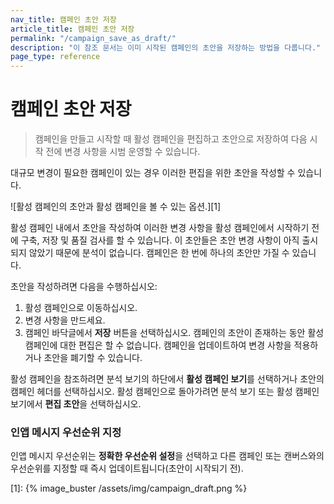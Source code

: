 ```yaml
---
nav_title: 캠페인 초안 저장
article_title: 캠페인 초안 저장
permalink: "/campaign_save_as_draft/"
description: "이 참조 문서는 이미 시작된 캠페인의 초안을 저장하는 방법을 다룹니다."
page_type: reference
---
```


# 캠페인 초안 저장

> 캠페인을 만들고 시작할 때 활성 캠페인을 편집하고 초안으로 저장하여 다음 시작 전에 변경 사항을 시범 운영할 수 있습니다.

대규모 변경이 필요한 캠페인이 있는 경우 이러한 편집을 위한 초안을 작성할 수 있습니다.

![활성 캠페인의 초안과 활성 캠페인을 볼 수 있는 옵션.][1]

활성 캠페인 내에서 초안을 작성하여 이러한 변경 사항을 활성 캠페인에서 시작하기 전에 구축, 저장 및 품질 검사를 할 수 있습니다. 이 초안들은 초안 변경 사항이 아직 출시되지 않았기 때문에 분석이 없습니다. 캠페인은 한 번에 하나의 초안만 가질 수 있습니다.

초안을 작성하려면 다음을 수행하십시오:

1. 활성 캠페인으로 이동하십시오.
2. 변경 사항을 만드세요.
3. 캠페인 바닥글에서 **저장** 버튼을 선택하십시오. 캠페인의 초안이 존재하는 동안 활성 캠페인에 대한 편집은 할 수 없습니다. 캠페인을 업데이트하여 변경 사항을 적용하거나 초안을 폐기할 수 있습니다.

활성 캠페인을 참조하려면 분석 보기의 하단에서 **활성 캠페인 보기**를 선택하거나 초안의 캠페인 헤더를 선택하십시오. 활성 캠페인으로 돌아가려면 분석 보기 또는 활성 캠페인 보기에서 **편집 초안**을 선택하십시오.

### 인앱 메시지 우선순위 지정

인앱 메시지 우선순위는 **정확한 우선순위 설정**을 선택하고 다른 캠페인 또는 캔버스와의 우선순위를 지정할 때 즉시 업데이트됩니다(초안이 시작되기 전).

[1]: {% image_buster /assets/img/campaign_draft.png %}